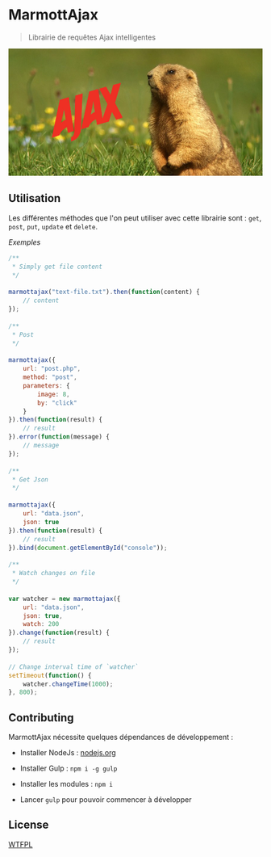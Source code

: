 # MarmottAjax
> Librairie de requêtes Ajax intelligentes

![Logo](image.jpg "logo")

## Utilisation

Les différentes méthodes que l'on peut utiliser avec cette librairie sont : `get`, `post`, `put`, `update` et `delete`.

*Exemples*
```javascript
/**
 * Simply get file content
 */

marmottajax("text-file.txt").then(function(content) {
    // content
});

/**
 * Post
 */

marmottajax({
    url: "post.php",
    method: "post",
    parameters: {
        image: 8,
        by: "click"
    }
}).then(function(result) {
    // result
}).error(function(message) {
    // message
});

/**
 * Get Json
 */

marmottajax({
    url: "data.json",
    json: true
}).then(function(result) {
    // result
}).bind(document.getElementById("console"));

/**
 * Watch changes on file
 */

var watcher = new marmottajax({
    url: "data.json",
    json: true,
    watch: 200
}).change(function(result) {
    // result
});

// Change interval time of `watcher`
setTimeout(function() {
    watcher.changeTime(1000);
}, 800);
```

## Contributing

MarmottAjax nécessite quelques dépendances de développement :

 - Installer NodeJs : [nodejs.org](http://nodejs.org/)
 - Installer Gulp : `npm i -g gulp`
 - Installer les modules : `npm i`

 - Lancer `gulp` pour pouvoir commencer à développer

## License

[WTFPL](http://www.wtfpl.net/)